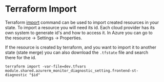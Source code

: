 # Terraform Import

Terraform [import](https://www.terraform.io/cli/commands/import) command can be used to import created 
resources in your state. To import a resource you will need its id. Each cloud provider has its own 
system to generate id's and how to access it. In Azure you can go to the resource -> Settings -> Properties.

If the resource is created by terraform, and you want to import it to another state (state merge) you can
also download the `.tfstate` file and search there for the id.

```shell
terraform import -var-file=dev.tfvars module.shared.azurerm_monitor_diagnostic_setting.frontend-st-diagnostic "$id"
```
